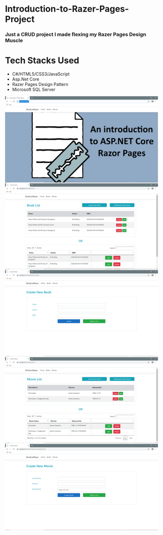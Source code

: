 # Introduction-to-Razer-Pages-Project
<h3>Just a CRUD project I made flexing my Razer Pages Design Muscle</h3>
<h1>Tech Stacks Used</h1>
<ul>
<li>C#/HTML5/CSS3/JavaScript</li>
<li>Asp.Net Core</li>
<li>Razer Pages Design Pattern<l/i>
<li>Microsoft SQL Server</li>

</ul>
<img src="Screenshot (125).png">
<img src="Screenshot (126).png">
<img src="Screenshot (127).png">
<img src="Screenshot (128).png">
<img src="Screenshot (129).png">

